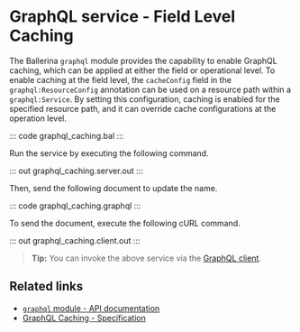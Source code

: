 # GraphQL service - Field Level Caching

The Ballerina `graphql` module provides the capability to enable GraphQL caching, which can be applied at either the field or operational level. To enable caching at the field level, the `cacheConfig` field in the `graphql:ResourceConfig` annotation can be used on a resource path within a `graphql:Service`. By setting this configuration, caching is enabled for the specified resource path, and it can override cache configurations at the operation level.

::: code graphql_caching.bal :::

Run the service by executing the following command.

::: out graphql_caching.server.out :::

Then, send the following document to update the name.

::: code graphql_caching.graphql :::

To send the document, execute the following cURL command.

::: out graphql_caching.client.out :::

>**Tip:** You can invoke the above service via the [GraphQL client](/learn/by-example/graphql-client-query-endpoint/).

## Related links
- [`graphql` module - API documentation](https://lib.ballerina.io/ballerina/graphql/latest)
- [GraphQL Caching - Specification](/spec/graphql/#107-caching)
